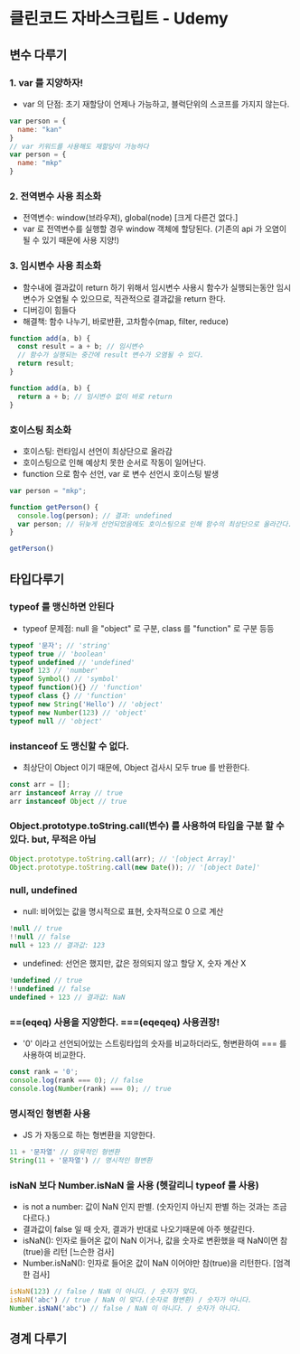 # 클린코드 자바스크립트 - Udemy

## 변수 다루기

### 1. var 를 지양하자!

- var 의 단점: 초기 재할당이 언제나 가능하고, 블럭단위의 스코프를 가지지 않는다.

```js
var person = {
  name: "kan"
}
// var 키워드를 사용해도 재할당이 가능하다
var person = {
  name: "mkp"
}
```

### 2. 전역변수 사용 최소화

- 전역변수: window(브라우져), global(node) [크게 다른건 없다.]
- var 로 전역변수를 실행할 경우 window 객체에 할당된다. (기존의 api 가 오염이 될 수 있기 때문에 사용 지양!)

### 3. 임시변수 사용 최소화

- 함수내에 결과값이 return 하기 위해서 임시변수 사용시 함수가 실행되는동안 임시변수가 오염될 수 있으므로, 직관적으로 결과값을 return 한다.
- 디버깅이 힘들다
- 해결책: 함수 나누기, 바로반환, 고차함수(map, filter, reduce)

```js
function add(a, b) {
  const result = a + b; // 임시변수
  // 함수가 실행되는 중간에 result 변수가 오염될 수 있다.
  return result;
}

function add(a, b) {
  return a + b; // 임시변수 없이 바로 return
}
```

### 호이스팅 최소화

- 호이스팅: 런타임시 선언이 최상단으로 올라감
- 호이스팅으로 인해 예상치 못한 순서로 작동이 일어난다.
- function 으로 함수 선언, var 로 변수 선언시 호이스팅 발생

```js
var person = "mkp";

function getPerson() {
  console.log(person); // 결과: undefined
  var person; // 뒤늦게 선언되었음에도 호이스팅으로 인해 함수의 최상단으로 올라간다.
}

getPerson()
```

## 타입다루기

### typeof 를 맹신하면 안된다

- typeof 문제점: null 을 "object" 로 구분, class 를 "function" 로 구분 등등

```js
typeof '문자'; // 'string'
typeof true // 'boolean'
typeof undefined // 'undefined'
typeof 123 // 'number'
typeof Symbol() // 'symbol'
typeof function(){} // 'function'
typeof class {} // 'function'
typeof new String('Hello') // 'object'
typeof new Number(123) // 'object'
typeof null // 'object'
```

### instanceof 도 맹신할 수 없다.

- 최상단이 Object 이기 때문에, Object 검사시 모두 true 를 반환한다.

```js
const arr = [];
arr instanceof Array // true
arr instanceof Object // true
```

### Object.prototype.toString.call(변수) 를 사용하여 타입을 구분 할 수 있다. but, 무적은 아님

```js
Object.prototype.toString.call(arr); // '[object Array]'
Object.prototype.toString.call(new Date()); // '[object Date]'
```

### null, undefined

- null: 비어있는 값을 명시적으로 표현, 숫자적으로 0 으로 계산

```js
!null // true
!!null // false
null + 123 // 결과값: 123
```

- undefined: 선언은 했지만, 값은 정의되지 않고 할당 X, 숫자 계산 X

```js
!undefined // true
!!undefined // false
undefined + 123 // 결과값: NaN
```

### ==(eqeq) 사용을 지양한다. ===(eqeqeq) 사용권장!

- '0' 이라고 선언되어있는 스트링타입의 숫자를 비교하더라도, 형변환하여 === 를 사용하여 비교한다.

```js
const rank = '0';
console.log(rank === 0); // false
console.log(Number(rank) === 0); // true
```

### 명시적인 형변환 사용

- JS 가 자동으로 하는 형변환을 지양한다.

```js
11 + '문자열' // 암묵적인 형변환
String(11 + '문자열') // 명시적인 형변환
```

### isNaN 보다 Number.isNaN 을 사용 (헷갈리니 typeof 를 사용)

- is not a number: 값이 NaN 인지 판별. (숫자인지 아닌지 판별 하는 것과는 조금 다르다.)
- 결과값이 false 일 때 숫자, 결과가 반대로 나오기때문에 아주 헷갈린다.
- isNaN(): 인자로 들어온 값이 NaN 이거나, 값을 숫자로 변환했을 때 NaN이면 참(true)을 리턴 [느슨한 검사]
- Number.isNaN(): 인자로 들어온 값이 NaN 이어야만 참(true)을 리턴한다. [엄격한 검사]

```js
isNaN(123) // false / NaN 이 아니다. / 숫자가 맞다.
isNaN('abc') // true / NaN 이 맞다.(숫자로 형변환) / 숫자가 아니다.
Number.isNaN('abc') // false / NaN 이 아니다. / 숫자가 아니다.
```

## 경계 다루기